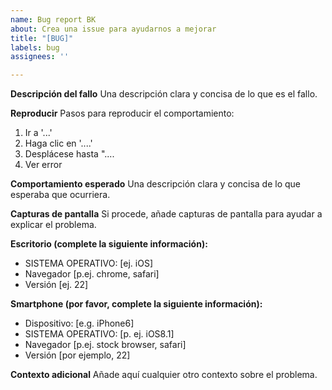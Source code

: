 ```yaml
---
name: Bug report BK
about: Crea una issue para ayudarnos a mejorar
title: "[BUG]"
labels: bug
assignees: ''

---
```


**Descripción del fallo**
Una descripción clara y concisa de lo que es el fallo.

**Reproducir**
Pasos para reproducir el comportamiento:
1. Ir a '...'
2. Haga clic en '....'
3. Desplácese hasta "....
4. Ver error

**Comportamiento esperado**
Una descripción clara y concisa de lo que esperaba que ocurriera.

**Capturas de pantalla**
Si procede, añade capturas de pantalla para ayudar a explicar el problema.

**Escritorio (complete la siguiente información):**
 - SISTEMA OPERATIVO: [ej. iOS]
 - Navegador [p.ej. chrome, safari]
 - Versión [ej. 22]

**Smartphone (por favor, complete la siguiente información):**
 - Dispositivo: [e.g. iPhone6]
 - SISTEMA OPERATIVO: [p. ej. iOS8.1]
 - Navegador [p.ej. stock browser, safari]
 - Versión [por ejemplo, 22]

**Contexto adicional**
Añade aquí cualquier otro contexto sobre el problema.
